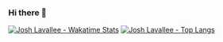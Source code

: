 ### Hi there 👋

[![Josh Lavallee - Wakatime Stats](https://github-readme-stats.vercel.app/api/wakatime?username=joshlavallee&theme=tokyonight)](https://github.com/joshlavallee/github-readme-stats)
[![Josh Lavallee - Top Langs](https://github-readme-stats.vercel.app/api/top-langs/?username=joshlavallee&theme=tokyonight)](https://github.com/joshlavallee/github-readme-stats)
